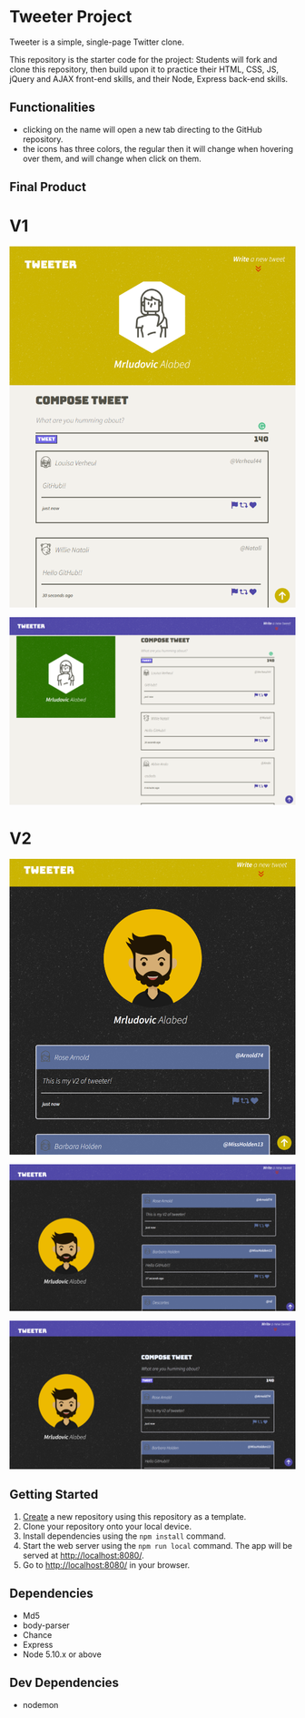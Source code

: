 # Tweeter Project

Tweeter is a simple, single-page Twitter clone.

This repository is the starter code for the project: Students will fork and clone this repository, then build upon it to practice their HTML, CSS, JS, jQuery and AJAX front-end skills, and their Node, Express back-end skills.

## Functionalities

- clicking on the name will open a new tab directing to the GitHub repository.
- the icons has three colors, the regular then it will change when hovering over them, and will change when click on them.

## Final Product
# V1
![screenshot for the mobile version](https://github.com/mrludovicc/tweeter/raw/master/public/images/mobile-version.png)

![screenshot for the desktop version](https://github.com/mrludovicc/tweeter/raw/master/public/images/desktop-version.png)
# V2
![screenshot for the mobile version V2](./public/images/mobile-version-V2.1.png)

![screenshot for the desktop version V2 -no form-](./public/images/desktop-version-V2.1-no-form.png)

![screenshot for the desktop version V2](./public/images/desktop-version-V2.1-form.png)

## Getting Started

1. [Create](https://docs.github.com/en/repositories/creating-and-managing-repositories/creating-a-repository-from-a-template) a new repository using this repository as a template.
2. Clone your repository onto your local device.
3. Install dependencies using the `npm install` command.
3. Start the web server using the `npm run local` command. The app will be served at <http://localhost:8080/>.
4. Go to <http://localhost:8080/> in your browser.

## Dependencies

- Md5
- body-parser
- Chance
- Express
- Node 5.10.x or above

## Dev Dependencies

- nodemon
